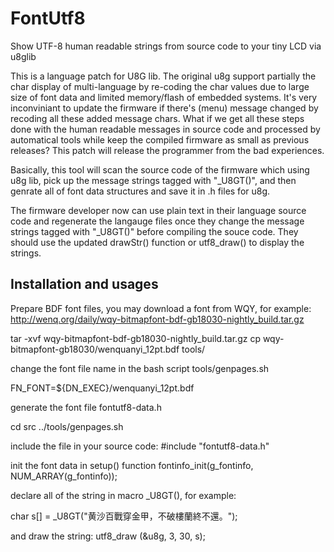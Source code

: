 FontUtf8
========

Show UTF-8 human readable strings from source code to your tiny LCD via u8glib

This is a language patch for U8G lib.
The original u8g support partially the char display of multi-language by re-coding the char values due to large size of font data and limited memory/flash of embedded systems.
It's very inconviniant to update the firmware if there's (menu) message changed by recoding all these added message chars.
What if we get all these steps done with the human readable messages in source code and processed by automatical tools while keep the compiled firmware as small as previous releases?
This patch will release the programmer from the bad experiences.

Basically, this tool will scan the source code of the firmware which using u8g lib, pick up the message strings tagged with "_U8GT()",
and then genrate all of font data structures and save it in .h files for u8g.

The firmware developer now can use plain text in their language source code and regenerate the langauge files once they change the message strings tagged with "_U8GT()" before compiling the souce code.
They should use the updated drawStr() function or utf8_draw() to display the strings.


Installation and usages
-----------------------


Prepare BDF font files, you may download a font from WQY, for example: http://wenq.org/daily/wqy-bitmapfont-bdf-gb18030-nightly_build.tar.gz

tar -xvf wqy-bitmapfont-bdf-gb18030-nightly_build.tar.gz
cp wqy-bitmapfont-gb18030/wenquanyi_12pt.bdf tools/

change the font file name in the bash script tools/genpages.sh

FN_FONT=${DN_EXEC}/wenquanyi_12pt.bdf

generate the font file fontutf8-data.h

cd src
../tools/genpages.sh

include the file in your source code:
#include "fontutf8-data.h"


init the font data in setup() function
fontinfo_init(g_fontinfo, NUM_ARRAY(g_fontinfo));


declare all of the string in macro _U8GT(), for example:

char s[] = _U8GT("黄沙百戰穿金甲，不破樓蘭終不還。");

and draw the string:
utf8_draw (&u8g, 3, 30, s);

